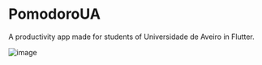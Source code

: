 # PomodoroUA
A productivity app made for students of Universidade de Aveiro in Flutter.

![image](https://user-images.githubusercontent.com/60887272/110947005-81db3980-8337-11eb-92b0-477005f139f9.png)
